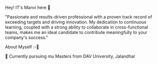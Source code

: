 Hey! IT's Manvi here 👋

"Passionate and results-driven professional with a proven track record of exceeding targets and driving innovation. My dedication to continuous learning, coupled with a strong ability to collaborate in cross-functional teams, makes me an ideal candidate to contribute meaningfully to your company's success."

About Myself :-👩

📜 Currently pursuing mu Masters from DAV University, Jalandhar

